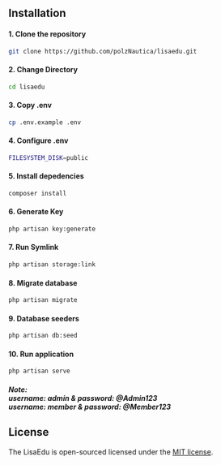 
## Installation

#### 1. Clone the repository

```sh
git clone https://github.com/polzNautica/lisaedu.git
```

#### 2. Change Directory

```sh
cd lisaedu
```

#### 3. Copy .env

```sh
cp .env.example .env
```

#### 4. Configure .env

```sh
FILESYSTEM_DISK=public
```

#### 5. Install depedencies

```sh
composer install
```

#### 6. Generate Key

```sh
php artisan key:generate
```

#### 7. Run Symlink

```sh
php artisan storage:link
```

#### 8. Migrate database

```sh
php artisan migrate
```

#### 9. Database seeders

```sh
php artisan db:seed
```

#### 10. Run application

```sh
php artisan serve
```

##### <i><b>Note:<br>username: admin & password: @Admin123 <br> username: member & password: @Member123</b></i>

## License

The LisaEdu is open-sourced licensed under the [MIT license](https://github.com/polzNautica/lisaedu/blob/main/LICENSE).
